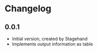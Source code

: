 # Changelog

## 0.0.1

- Initial version, created by Stagehand
- Implements output information as table
